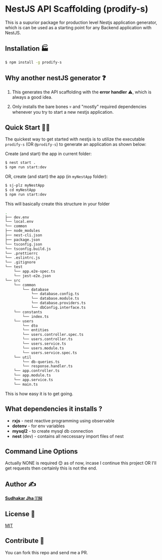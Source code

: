 

# NestJS API Scaffolding (prodify-s)

This is a supurior package for production level Nestjs application generator, which is can be used as a starting point for any Backend application with NestJS.

## Installation 🏭

```bash
$ npm install -g prodify-s
```

## Why another nestJS generator ❓

1.  This generates the API scaffolding with the **error handler** ⚠️, which is always a good idea.

2.  Only installs the bare bones 💀 and "mostly" required dependencies whenever you try to start a new nestjs application.

## Quick Start 🏃‍♂️

The quickest way to get started with nestjs is to utilize the executable `prodify-s` (OR `@prodify-s`) to generate an application as shown below:

Create (and start) the app in current folder:

```bash
$ nest start .
$ npm run start:dev
```

OR, create (and start) the app (in `myNestApp` folder):

```bash
$ sj-plz myNestApp
$ cd myNestApp
$ npm run start:dev
```

This will basically create this structure in your folder

```bash
.
├── dev.env
└── local.env
└── common
├── node_modules
├── nest-cli.json
├── package.json
└── tsconfig.json
└── tsconfig.build.js
└── .prettierrc
└── .eslintrc.js
└── .gitignore
└── test
    └── app.e2e-spec.ts
    └── jest-e2e.json
└── src
    └── common
        └── database
            └── database.config.ts
            └── database.module.ts
            └── database.providers.ts
            └── dbConfig.interface.ts
    └── constants
        └── index.ts
    └── users
        └── dto
        └── entities
        └── users.controller.spec.ts
        └── users.controller.ts
        └── users.service.ts
        └── users.module.ts
        └── users.service.spec.ts
    └── util
        └── db-queries.ts
        └── response.handler.ts
    └── app.controller.ts
    └── app.module.ts
    └── app.service.ts
    └── main.ts
```

This is how easy it is to get going.

<!-- ## A picture is worth a thousand words. -->

<!-- <p align='center'>
<img src='https://raw.githubusercontent.com/sj3777/master/SCREENCAST.svg' width='600' alt='express-draft'>
</p> -->

## What dependencies it installs ?

- **rxjs** - nest reactive programming using observable 
- **dotenv** - for env variables
- **mysql2** - to create mysql db connection
- **nest** (dev) - contains all neccessary import files of nest

## Command Line Options

Actually NONE is required 😊 as of now, incase I continue this project OR I'll get requests then certainly this is not the end.

## Author ✍️

[**Sudhakar Jha 🇮🇳**](https://github.com/Sj3777/)


## License 🎫

[MIT](LICENSE)

## Contribute 🤝

You can fork this repo and send me a PR.